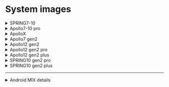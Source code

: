 # System images

<details>
<summary>SPRING7-10</summary>
                     
[Buildroot](https://drive.omsi-group.com/index.php/s/iRRJ7wmPrwcffmQ)\
[Android](https://drive.omsi-group.com/index.php/s/t37DSepTfAkAasb)

</details>
  
<details>
<summary>Apollo7-10 pro</summary>
  
[Buildroot](https://drive.omsi-group.com/index.php/s/fjZgGNWRCeBXpQj)\
[Android](https://drive.omsi-group.com/index.php/s/CzAmyatAHzLX4RS)

</details>

<details>
<summary>ApolloX</summary>
  
[Android](https://drive.omsi-group.com/index.php/s/nPzz9s6SpL9fbYC)

</details>
  
<details>
<summary>Apollo7 gen2</summary>
  
[Buildroot](https://drive.omsi-group.com/index.php/s/wSgMDgc4iskZQCn)\
[Android](https://drive.omsi-group.com/index.php/s/iBNoTaNxz5aq2my)\
[Android MIX](https://drive.omsi-group.com/index.php/s/JkdRaaB46srwQ7k) <sup>[↩](#migration-flow)</sup>\
[Debian](https://drive.omsi-group.com/index.php/s/5MayfRmARJRMmNc)

</details>
  
<details>
<summary>Apollo12 gen2</summary>
  
[Buildroot](https://drive.omsi-group.com/index.php/s/JD3M9zYbTKnjnE5)\
[Android](https://drive.omsi-group.com/index.php/s/fKNxGXi8Zd5zxZW)\
[Android MIX](https://drive.omsi-group.com/index.php/s/JkdRaaB46srwQ7k)<sup>[↩](#migration-flow)</sup>\
[Debian](https://drive.omsi-group.com/index.php/s/MinemLsrSP58FWr)

</details>
  
<details>
<summary>Apollo12 gen2 pro</summary>
  
[Android](https://drive.omsi-group.com/index.php/s/2P3MYoJeSTj3GPe)\
[Debian](https://drive.omsi-group.com/index.php/s/4G5jywqfD7ciD7J)\
[Debian A+B](https://drive.omsi-group.com/index.php/s/WLRo9HZ77E7BmYk) > Only works with min 32GB EMMC 

</details>

  
<details>
<summary>Apollo12 gen2 plus</summary>
  
Android:        [Android](https://drive.omsi-group.com/index.php/s/9ZNBwWdQFBosTN6)\
Debian:         [Debian](https://drive.omsi-group.com/index.php/s/LWcnj3FrdqA9KXs)

</details>
  
<details>
<summary>SPRING10 gen2 pro</summary>
  
[Buildroot](https://drive.omsi-group.com/index.php/s/ZBL2cq63GdsQKmo)\
[Android](https://drive.omsi-group.com/index.php/s/cneBEr7d5DtMnqc)\
[Android MIX](https://drive.omsi-group.com/index.php/s/BQx24Cxk4ASR7jc)<sup>[↩](#migration-flow)</sup>\
[Debian](https://drive.omsi-group.com/index.php/s/t6epNPHs6iDKGZj)

</details>
  
<details>
<summary>SPRING10 gen2 plus</summary>
  
[Buildroot](https://drive.omsi-group.com/index.php/s/NXnEfamJJqCmAZm)\
[Android](https://drive.omsi-group.com/index.php/s/sbCNWw5szGG7Gz5)\
[Android MIX](https://drive.omsi-group.com/index.php/s/BQx24Cxk4ASR7jc)<sup>[↩](#migration-flow)</sup>\
[Debian](https://drive.omsi-group.com/index.php/s/L2AeRkXyZHebYyE)

</details>

[^2]: See below for installation instructions


------------





<details>
<summary> Android MIX details </summary>
# MIX versions: Firmware Merging Solution for Multiple Device Models

  
## Objective
Unify Android firmware across multiple device models to:
- Accelerate firmware iteration
- Simplify maintenance and updates
- Reduce version fragmentation

---

## Concept Overview
A **MIX Firmware** allows multiple hardware models to share a single firmware package.  
Model-specific behavior is dynamically configured through **eeprom_config.json**.

---

## Firmware Identification
| Model | Transitional Firmware | MIX Version |
|--------|----------------------|--------------|
| **Apollo Gen2 (7")** | `CP_APOLLO2_A_DEV-2DF077A6_LCD7_B1_MDM_20250321.img` | Apollo Gen2 MIX |
| **Apollo Gen2 (12")** | `CP_APOLLO2_A_DEV-2DF077A6_LCD12_B0_MDM_20250321.img` | Apollo Gen2 MIX |
| **Spring Gen2 Pro** | `CP_SP2-10PRO_A_CE1DF806_LCD10_B0_CN_MDM_20250114.img` | Spring Gen2 10 MIX |
| **Spring Gen2 Plus** | `CP_SP2-10PLUS_A_61FA77E2_LCD10_B0_EU_MDM_20250114_OTA.zip` | Spring Gen2 10 MIX |

Transitional firmwares can be found [here](https://drive.omsi-group.com/index.php/s/wXzkqji6zQDzexG).
---

## Migration Flow

```plaintext
┌────────────────────────────┐
│ Step 1: Transitional Firmware │
│ - Flash model-specific firmware  │
│ - Updates EEPROM with model ID   │
│   (e.g., persist.hw.Screen1For=APOLLO2-7) │
└───────────────┬────────────────┘
                │
                ▼
┌────────────────────────────┐
│ Step 2: MIX Firmware Installation │
│ - Flash any MIX version firmware   │
│ - System reads EEPROM model ID     │
│ - Adapts configuration automatically │
└────────────────────────────┘
```

---

## Notes
- Transitional firmware is **only needed once** per device to update EEPROM.
- Alternatively, EEPROM can be **manually configured** to skip transitional flashing.
- Older devices remain compatible; adding new model identifiers is backward-safe.

---

## Key Benefit
> One unified MIX firmware image supports multiple device models through dynamic configuration, reducing engineering overhead and improving firmware release agility.

  
<details>



